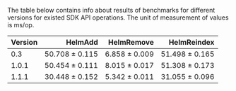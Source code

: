 The table below contains info about results of benchmarks for different
versions for existed SDK API operations. The unit of measurement of values
 is ms/op. 

| Version | HelmAdd | HelmRemove | HelmReindex |
|:---|---:|---:|---:|
| 0.3 | 50.708 ± 0.115 | 6.858 ± 0.009 | 51.498 ± 0.165 |
| 1.0.1 | 50.454 ± 0.111 | 8.015 ± 0.017 | 51.308 ± 0.173 |
| 1.1.1 | 30.448 ± 0.152 | 5.342 ± 0.011 | 31.055 ± 0.096 |